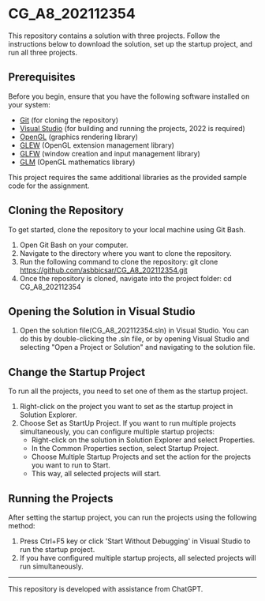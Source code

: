 # CG_A8_202112354

This repository contains a solution with three projects. Follow the instructions below to download the solution, set up the startup project, and run all three projects.

## Prerequisites

Before you begin, ensure that you have the following software installed on your system:

- [Git](https://git-scm.com/) (for cloning the repository)
- [Visual Studio](https://visualstudio.microsoft.com/) (for building and running the projects, 2022 is required)
- [OpenGL](https://www.opengl.org/) (graphics rendering library)
- [GLEW](http://glew.sourceforge.net/) (OpenGL extension management library)
- [GLFW](https://www.glfw.org/) (window creation and input management library)
- [GLM](https://github.com/g-truc/glm) (OpenGL mathematics library)

This project requires the same additional libraries as the provided sample code for the assignment.


## Cloning the Repository

To get started, clone the repository to your local machine using Git Bash.

1. Open Git Bash on your computer.
2. Navigate to the directory where you want to clone the repository.
3. Run the following command to clone the repository:
    git clone https://github.com/asbbicsar/CG_A8_202112354.git
4. Once the repository is cloned, navigate into the project folder:
    cd CG_A8_202112354


## Opening the Solution in Visual Studio

1. Open the solution file(CG_A8_202112354.sln) in Visual Studio.
   You can do this by double-clicking the .sln file, or by opening Visual Studio and selecting "Open a Project or Solution" and navigating to the solution file.


## Change the Startup Project
To run all the projects, you need to set one of them as the startup project.

1. Right-click on the project you want to set as the startup project in Solution Explorer.
2. Choose Set as StartUp Project.
    If you want to run multiple projects simultaneously, you can configure multiple startup projects:
    - Right-click on the solution in Solution Explorer and select Properties.
    - In the Common Properties section, select Startup Project.
    - Choose Multiple Startup Projects and set the action for the projects you want to run to Start.
    - This way, all selected projects will start.


## Running the Projects
After setting the startup project, you can run the projects using the following method:

1. Press Ctrl+F5 key or click 'Start Without Debugging' in Visual Studio to run the startup project.
2. If you have configured multiple startup projects, all selected projects will run simultaneously.

---
This repository is developed with assistance from ChatGPT.
